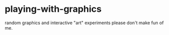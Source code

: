 # playing-with-graphics
random graphics and interactive "art" experiments
please don't make fun of me.
